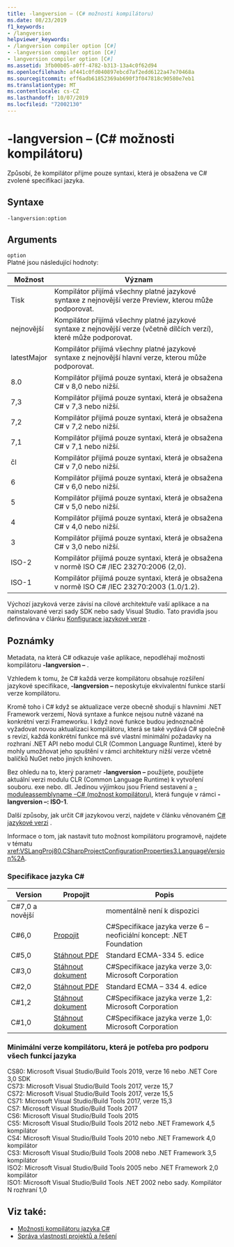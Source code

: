 ```yaml
---
title: -langversion – (C# možnosti kompilátoru)
ms.date: 08/23/2019
f1_keywords:
- /langversion
helpviewer_keywords:
- /langversion compiler option [C#]
- -langversion compiler option [C#]
- langversion compiler option [C#]
ms.assetid: 3fb00b05-a0ff-4782-b313-13a4c0f62d94
ms.openlocfilehash: af441c0fd040897ebcd7af2edd6122a47e70468a
ms.sourcegitcommit: eff6adb61852369ab690f3f047818c90580e7eb1
ms.translationtype: MT
ms.contentlocale: cs-CZ
ms.lasthandoff: 10/07/2019
ms.locfileid: "72002130"
---
```

# <a name="-langversion-c-compiler-options"></a>-langversion – (C# možnosti kompilátoru)

Způsobí, že kompilátor přijme pouze syntaxi, která je obsažena ve C# zvolené specifikaci jazyka.

## <a name="syntax"></a>Syntaxe

```console
-langversion:option
```

## <a name="arguments"></a>Arguments

 `option`  
 Platné jsou následující hodnoty:

|Možnost|Význam|
|------------|-------------|
|Tisk|Kompilátor přijímá všechny platné jazykové syntaxe z nejnovější verze Preview, kterou může podporovat.|
|nejnovější|Kompilátor přijímá všechny platné jazykové syntaxe z nejnovější verze (včetně dílčích verzí), které může podporovat.|
|latestMajor|Kompilátor přijímá všechny platné jazykové syntaxe z nejnovější hlavní verze, kterou může podporovat.|
|8.0|Kompilátor přijímá pouze syntaxi, která je obsažena C# v 8,0 nebo nižší.|
|7,3|Kompilátor přijímá pouze syntaxi, která je obsažena C# v 7,3 nebo nižší.|
|7,2|Kompilátor přijímá pouze syntaxi, která je obsažena C# v 7,2 nebo nižší.|
|7,1|Kompilátor přijímá pouze syntaxi, která je obsažena C# v 7,1 nebo nižší.|
|čl|Kompilátor přijímá pouze syntaxi, která je obsažena C# v 7,0 nebo nižší.|
|6|Kompilátor přijímá pouze syntaxi, která je obsažena C# v 6,0 nebo nižší.|
|5|Kompilátor přijímá pouze syntaxi, která je obsažena C# v 5,0 nebo nižší.|
|4|Kompilátor přijímá pouze syntaxi, která je obsažena C# v 4,0 nebo nižší.|
|3|Kompilátor přijímá pouze syntaxi, která je obsažena C# v 3,0 nebo nižší.|
|ISO-2|Kompilátor přijímá pouze syntaxi, která je obsažena v normě ISO C# /IEC 23270:2006 (2,0).|
|ISO-1|Kompilátor přijímá pouze syntaxi, která je obsažena v normě ISO C# /IEC 23270:2003 (1.0/1.2).|

Výchozí jazyková verze závisí na cílové architektuře vaší aplikace a na nainstalované verzi sady SDK nebo sady Visual Studio. Tato pravidla jsou definována v článku [Konfigurace jazykové verze](../configure-language-version.md#defaults) .

## <a name="remarks"></a>Poznámky

Metadata, na která C# odkazuje vaše aplikace, nepodléhají možnosti kompilátoru **-langversion –** .
  
Vzhledem k tomu, že C# každá verze kompilátoru obsahuje rozšíření jazykové specifikace, **-langversion –** neposkytuje ekvivalentní funkce starší verze kompilátoru.

Kromě toho i C# když se aktualizace verze obecně shodují s hlavními .NET Framework verzemi, Nová syntaxe a funkce nejsou nutně vázané na konkrétní verzi Frameworku. I když nové funkce budou jednoznačně vyžadovat novou aktualizaci kompilátoru, která se také vydává C# společně s revizí, každá konkrétní funkce má své vlastní minimální požadavky na rozhraní .NET API nebo modul CLR (Common Language Runtime), které by mohly umožňovat jeho spuštění v rámci architektury nižší verze včetně balíčků NuGet nebo jiných knihoven.

Bez ohledu na to, který parametr **-langversion –** použijete, použijete aktuální verzi modulu CLR (Common Language Runtime) k vytvoření souboru. exe nebo. dll. Jedinou výjimkou jsou Friend sestavení a [-moduleassemblyname –C# (možnost kompilátoru)](./moduleassemblyname-compiler-option.md), která funguje v rámci **-langversion –: ISO-1**.  

Další způsoby, jak určit C# jazykovou verzi, najdete v článku věnovaném [ C# jazykové verzi](../configure-language-version.md) .

Informace o tom, jak nastavit tuto možnost kompilátoru programově, najdete v tématu <xref:VSLangProj80.CSharpProjectConfigurationProperties3.LanguageVersion%2A>.

### <a name="c-language-specification"></a>Specifikace jazyka C#

|Version|Propojit|Popis|
|-------|----|-----------|
|C#7,0 a novější||momentálně není k dispozici|
|C#6,0|[Propojit](../language-specification/index.md)|C#Specifikace jazyka verze 6 – neoficiální koncept: .NET Foundation|
|C#5,0|[Stáhnout PDF](https://www.ecma-international.org/publications/files/ECMA-ST/ECMA-334.pdf)|Standard ECMA-334 5. edice|
|C#3,0|[Stáhnout dokument](https://download.microsoft.com/download/3/8/8/388e7205-bc10-4226-b2a8-75351c669b09/CSharp%20Language%20Specification.doc)|C#Specifikace jazyka verze 3,0: Microsoft Corporation|
|C#2,0|[Stáhnout PDF](https://www.ecma-international.org/publications/files/ECMA-ST-ARCH/ECMA-334%204th%20edition%20June%202006.pdf)|Standard ECMA – 334 4. edice|
|C#1,2|[Stáhnout dokument](https://www.ecma-international.org/publications/files/ECMA-ST-ARCH/ECMA-334%202nd%20edition%20December%202002.pdf)|C#Specifikace jazyka verze 1,2: Microsoft Corporation|
|C#1,0|[Stáhnout dokument](https://www.ecma-international.org/publications/files/ECMA-ST-ARCH/ECMA-334%201st%20edition%20December%202001.pdf)|C#Specifikace jazyka verze 1,0: Microsoft Corporation|

### <a name="minimum-compiler-version-needed-to-support-all-language-features"></a>Minimální verze kompilátoru, která je potřeba pro podporu všech funkcí jazyka

CS80: Microsoft Visual Studio/Build Tools 2019, verze 16 nebo .NET Core 3,0 SDK  
CS73: Microsoft Visual Studio/Build Tools 2017, verze 15,7  
CS72: Microsoft Visual Studio/Build Tools 2017, verze 15,5  
CS71: Microsoft Visual Studio/Build Tools 2017, verze 15,3  
CS7: Microsoft Visual Studio/Build Tools 2017  
CS6: Microsoft Visual Studio/Build Tools 2015  
CS5: Microsoft Visual Studio/Build Tools 2012 nebo .NET Framework 4,5 kompilátor  
CS4: Microsoft Visual Studio/Build Tools 2010 nebo .NET Framework 4,0 kompilátor  
CS3: Microsoft Visual Studio/Build Tools 2008 nebo .NET Framework 3,5 kompilátor  
ISO2: Microsoft Visual Studio/Build Tools 2005 nebo .NET Framework 2,0 kompilátor  
ISO1: Microsoft Visual Studio/Build Tools .NET 2002 nebo sady. Kompilátor N rozhraní 1,0  

## <a name="see-also"></a>Viz také:

- [Možnosti kompilátoru jazyka C#](index.md)
- [Správa vlastností projektů a řešení](/visualstudio/ide/managing-project-and-solution-properties)
